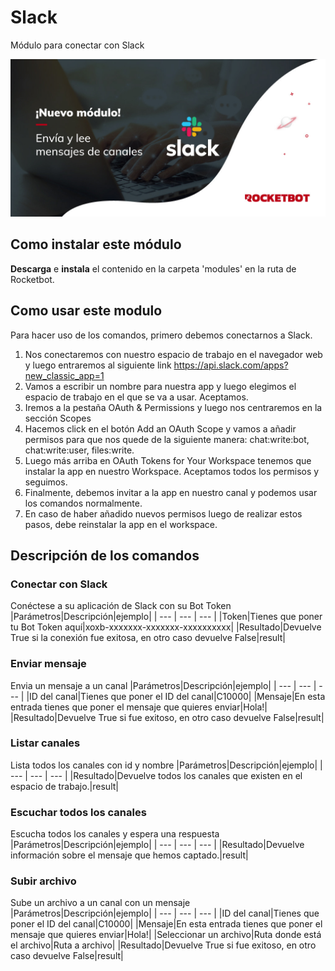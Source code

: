 # Slack
  
Módulo para conectar con Slack  
  
![banner](imgs/Banner_Slack.png)
## Como instalar este módulo
  
__Descarga__ e __instala__ el contenido en la carpeta 'modules' en la ruta de Rocketbot.  



## Como usar este modulo
  
Para hacer uso de los comandos, primero debemos conectarnos a Slack. 
1. Nos conectaremos con nuestro espacio de trabajo en el navegador web y luego entraremos al siguiente link https://api.slack.com/apps?new_classic_app=1
2. Vamos a escribir un nombre para nuestra app y luego elegimos el espacio de trabajo en el que se va a usar. Aceptamos.
3. Iremos a la pestaña OAuth & Permissions y luego nos centraremos en la sección Scopes
4. Hacemos click en el botón Add an OAuth Scope y vamos a añadir permisos para que nos quede de la siguiente manera: chat:write:bot, chat:write:user, files:write.
5. Luego más arriba en OAuth Tokens for Your Workspace tenemos que instalar la app en nuestro Workspace. Aceptamos todos los permisos y seguimos.
6. Finalmente, debemos invitar a la app en nuestro canal y podemos usar los comandos normalmente.
7. En caso de haber añadido nuevos permisos luego de realizar estos pasos, debe reinstalar la app en el workspace.


## Descripción de los comandos

### Conectar con Slack
  
Conéctese a su aplicación de Slack con su Bot Token
|Parámetros|Descripción|ejemplo|
| --- | --- | --- |
|Token|Tienes que poner tu Bot Token aquí|xoxb-xxxxxxx-xxxxxxx-xxxxxxxxxx|
|Resultado|Devuelve True si la conexión fue exitosa, en otro caso devuelve False|result|

### Enviar mensaje
  
Envia un mensaje a un canal
|Parámetros|Descripción|ejemplo|
| --- | --- | --- |
|ID del canal|Tienes que poner el ID del canal|C10000|
|Mensaje|En esta entrada tienes que poner el mensaje que quieres enviar|Hola!|
|Resultado|Devuelve True si fue exitoso, en otro caso devuelve False|result|

### Listar canales
  
Lista todos los canales con id y nombre
|Parámetros|Descripción|ejemplo|
| --- | --- | --- |
|Resultado|Devuelve todos los canales que existen en el espacio de trabajo.|result|

### Escuchar todos los canales
  
Escucha todos los canales y espera una respuesta
|Parámetros|Descripción|ejemplo|
| --- | --- | --- |
|Resultado|Devuelve información sobre el mensaje que hemos captado.|result|

### Subir archivo
  
Sube un archivo a un canal con un mensaje
|Parámetros|Descripción|ejemplo|
| --- | --- | --- |
|ID del canal|Tienes que poner el ID del canal|C10000|
|Mensaje|En esta entrada tienes que poner el mensaje que quieres enviar|Hola!|
|Seleccionar un archivo|Ruta donde está el archivo|Ruta a archivo|
|Resultado|Devuelve True si fue exitoso, en otro caso devuelve False|result|

